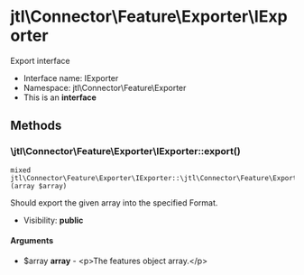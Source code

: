 jtl\Connector\Feature\Exporter\IExporter
===============

Export interface




* Interface name: IExporter
* Namespace: jtl\Connector\Feature\Exporter
* This is an **interface**






Methods
-------


### \jtl\Connector\Feature\Exporter\IExporter::export()

```
mixed jtl\Connector\Feature\Exporter\IExporter::\jtl\Connector\Feature\Exporter\IExporter::export()(array $array)
```

Should export the given array into the specified Format.



* Visibility: **public**

#### Arguments

* $array **array** - &lt;p&gt;The features object array.&lt;/p&gt;


